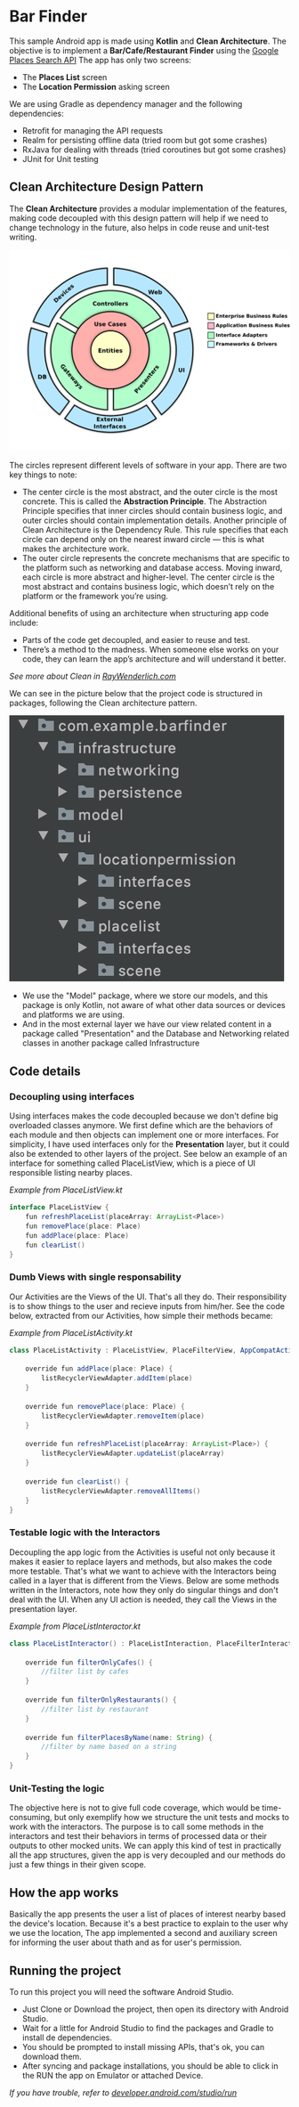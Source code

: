 # Bar Finder

This sample Android app is made using **Kotlin** and **Clean Architecture**.
The objective is to implement a **Bar/Cafe/Restaurant Finder** using the [Google Places Search API](https://developers.google.com/maps/documentation/places/web-service/search)
The app has only two screens: 
   * The **Places List** screen
   * The **Location Permission** asking screen

We are using Gradle as dependency manager and the following dependencies:
   * Retrofit for managing the API requests
   * Realm for persisting offline data (tried room but got some crashes)
   * RxJava for dealing with threads (tried coroutines but got some crashes)
   * JUnit for Unit testing

## Clean Architecture Design Pattern

The **Clean Architecture** provides a modular implementation of the features, making code decoupled with this design pattern will help if we need to change technology in the future, also helps in code reuse and unit-test writing.

![clean architecture image](pictures/clean-architecture.png)

The circles represent different levels of software in your app. There are two key things to note:
 
* The center circle is the most abstract, and the outer circle is the most concrete. This is called the **Abstraction Principle**. The Abstraction Principle specifies that inner circles should contain business logic, and outer circles should contain implementation details.
Another principle of Clean Architecture is the Dependency Rule. This rule specifies that each circle can depend only on the nearest inward circle — this is what makes the architecture work.
* The outer circle represents the concrete mechanisms that are specific to the platform such as networking and database access. Moving inward, each circle is more abstract and higher-level. The center circle is the most abstract and contains business logic, which doesn’t rely on the platform or the framework you’re using.

Additional benefits of using an architecture when structuring app code include:

* Parts of the code get decoupled, and easier to reuse and test.
* There’s a method to the madness. When someone else works on your code, they can learn the app’s architecture and will understand it better.

*See more about Clean in [RayWenderlich.com](https://www.raywenderlich.com/3595916-clean-architecture-tutorial-for-android-getting-started)*

We can see in the picture below that the project code is structured in packages, following the Clean architecture pattern.

![project structure image](pictures/structure.png)

* We use the "Model" package, where we store our models, and this package is only Kotlin, not aware of what other data sources or devices and platforms we are using.
* And in the most external layer we have our view related content in a package called "Presentation" and the Database and Networking related classes in another package called Infrastructure

## Code details

### Decoupling using interfaces

Using interfaces makes the code decoupled because we don't define big overloaded classes anymore. We first define which are the behaviors of each module and then objects can implement one or more interfaces. For simplicity, I have used interfaces only for the **Presentation** layer, but it could also be extended to other layers of the project.
See below an example of an interface for something called PlaceListView, which is a piece of UI responsible listing nearby places.

*Example from PlaceListView.kt*
```java
interface PlaceListView {
    fun refreshPlaceList(placeArray: ArrayList<Place>)
    fun removePlace(place: Place)
    fun addPlace(place: Place)
    fun clearList()
}
```

### Dumb Views with single responsability

Our Activities are the Views of the UI. That's all they do. Their responsibility is to show things to the user and recieve inputs from him/her. See the code below, extracted from our Activities, how simple their methods became:

*Example from PlaceListActivity.kt*
```java
class PlaceListActivity : PlaceListView, PlaceFilterView, AppCompatActivity() {
    
    override fun addPlace(place: Place) {
        listRecyclerViewAdapter.addItem(place)
    }

    override fun removePlace(place: Place) {
        listRecyclerViewAdapter.removeItem(place)
    }

    override fun refreshPlaceList(placeArray: ArrayList<Place>) {
        listRecyclerViewAdapter.updateList(placeArray)
    }

    override fun clearList() {
        listRecyclerViewAdapter.removeAllItems()
    }
}
```

### Testable logic with the Interactors

Decoupling the app logic from the Activities is useful not only because it makes it easier to replace layers and methods, but also makes the code more testable. That's what we want to achieve with the Interactors being called in a layer that is different from the Views. Below are some methods written in the Interactors, note how they only do singular things and don't deal with the UI. When any UI action is needed, they call the Views in the presentation layer.

*Example from PlaceListInteractor.kt*
```java
class PlaceListInteractor() : PlaceListInteraction, PlaceFilterInteraction {

    override fun filterOnlyCafes() {
        //filter list by cafes
    }

    override fun filterOnlyRestaurants() {
        //filter list by restaurant
    }

    override fun filterPlacesByName(name: String) {
        //filter by name based on a string
    }
}
```

### Unit-Testing the logic

The objective here is not to give full code coverage, which would be time-consuming, but only exemplify how we structure the unit tests and mocks to work with the interactors.
The purpose is to call some methods in the interactors and test their behaviors in terms of processed data or their outputs to other mocked units. We can apply this kind of test in practically all the app structures, given the app is very decoupled and our methods do just a few things in their given scope.

## How the app works

Basically the app presents the user a list of places of interest nearby based the device's location.
Because it's a best practice to explain to the user why we use the location, The app implemented a second and auxiliary screen for informing the user about thath and as for user's permission.

## Running the project

To run this project you will need the software Android Studio.
- Just Clone or Download the project, then open its directory with Android Studio.
- Wait for a little for Android Studio to find the packages and Gradle to install de dependencies.
- You should be prompted to install missing APIs, that's ok, you can download them.
- After syncing and package installations, you should be able to click in the RUN the app on Emulator or attached Device.

*If you have trouble, refer to [developer.android.com/studio/run](https://developer.android.com/studio/run)*

